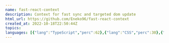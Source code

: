 ```yaml
---
name: fast-react-context
description: Context for fast sync and targeted dom update
html_url: https://github.com/Eneko96/fast-react-context
created_at: 2022-10-18T22:50:44Z
topics: 
languages: [{"lang":"TypeScript","perc":62},{"lang":"CSS","perc":30},{"lang":"HTML","perc":6}]
---
```

